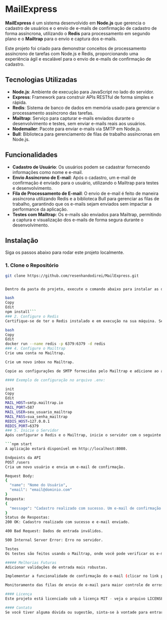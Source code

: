 # MailExpress

**MailExpress** é um sistema desenvolvido em **Node.js** que gerencia o cadastro de usuários e o envio de e-mails de confirmação de cadastro de forma assíncrona, utilizando o **Redis** para processamento em segundo plano e o **Mailtrap** para o envio e captura dos e-mails.

Este projeto foi criado para demonstrar conceitos de processamento assíncrono de tarefas com Node.js e Redis, proporcionando uma experiência ágil e escalável para o envio de e-mails de confirmação de cadastro.

## Tecnologias Utilizadas

- **Node.js**: Ambiente de execução para JavaScript no lado do servidor.
- **Express**: Framework para construir APIs RESTful de forma simples e rápida.
- **Redis**: Sistema de banco de dados em memória usado para gerenciar o processamento assíncrono das tarefas.
- **Mailtrap**: Serviço para capturar e-mails enviados durante o desenvolvimento e testes, sem enviar e-mails reais aos usuários.
- **Nodemailer**: Pacote para enviar e-mails via SMTP em Node.js.
- **Bull**: Biblioteca para gerenciamento de filas de trabalho assíncronas em Node.js.
  
## Funcionalidades

- **Cadastro de Usuário**: Os usuários podem se cadastrar fornecendo informações como nome e e-mail.
- **Envio Assíncrono de E-mail**: Após o cadastro, um e-mail de confirmação é enviado para o usuário, utilizando o Mailtrap para testes e desenvolvimento.
- **Fila de Processamento de E-mail**: O envio de e-mail é feito de maneira assíncrona utilizando Redis e a biblioteca Bull para gerenciar as filas de trabalho, garantindo que os e-mails sejam enviados sem impactar a performance da aplicação.
- **Testes com Mailtrap**: Os e-mails são enviados para Mailtrap, permitindo a captura e visualização dos e-mails de forma segura durante o desenvolvimento.

## Instalação

Siga os passos abaixo para rodar este projeto localmente.

### 1. Clone o Repositório

```bash
git clone https://github.com/resenhandodirei/MailExpress.git


Dentro da pasta do projeto, execute o comando abaixo para instalar as dependências:

bash
Copy
Edit
npm install```
### 2. Configure o Redis
Certifique-se de ter o Redis instalado e em execução na sua máquina. Se necessário, você pode utilizar o Docker para configurar o Redis.

bash
Copy
Edit
docker run --name redis -p 6379:6379 -d redis
### 4. Configure o Mailtrap
Crie uma conta no Mailtrap.

Crie um novo inbox no Mailtrap.

Copie as configurações de SMTP fornecidas pelo Mailtrap e adicione ao arquivo .env.

#### Exemplo de configuração no arquivo .env:

init
Copy
Edit
MAIL_HOST=smtp.mailtrap.io
MAIL_PORT=587
MAIL_USER=seu_usuario_mailtrap
MAIL_PASS=sua_senha_mailtrap
REDIS_HOST=127.0.0.1
REDIS_PORT=6379
### 5. Inicie o Servidor
Após configurar o Redis e o Mailtrap, inicie o servidor com o seguinte comando:

```npm start
A aplicação estará disponível em http://localhost:8080.

Endpoints da API
POST /users
Cria um novo usuário e envia um e-mail de confirmação.

Request Body:
{
  "name": "Nome do Usuário",
  "email": "email@dominio.com"
}
Resposta:
{
  "message": "Cadastro realizado com sucesso. Um e-mail de confirmação foi enviado."
}
Status de Respostas:
200 OK: Cadastro realizado com sucesso e e-mail enviado.

400 Bad Request: Dados de entrada inválidos.

500 Internal Server Error: Erro no servidor.

Testes
Os testes são feitos usando o Mailtrap, onde você pode verificar os e-mails enviados. Acesse a sua conta no Mailtrap para visualizar os e-mails de teste.

##### Melhorias Futuras
Adicionar validações de entrada mais robustas.

Implementar a funcionalidade de confirmação do e-mail (clicar no link para validar o e-mail).

Monitoramento das filas de envio de e-mail para maior controle de erros.

#### Licença
Este projeto está licenciado sob a licença MIT - veja o arquivo LICENSE para mais detalhes.

#### Contato
Se você tiver alguma dúvida ou sugestão, sinta-se à vontade para entrar em contato.
